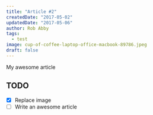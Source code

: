 ```yaml
---
title: "Article #2"
createdDate: "2017-05-02"
updatedDate: "2017-05-06"
author: Rob Abby
tags:
  - test
image: cup-of-coffee-laptop-office-macbook-89786.jpeg
draft: false
---
```


My awesome article

## TODO

- [x] Replace image
- [ ] Write an awesome article
